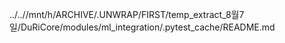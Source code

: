../..//mnt/h/ARCHIVE/.UNWRAP/FIRST/temp_extract_8월7일/DuRiCore/modules/ml_integration/.pytest_cache/README.md